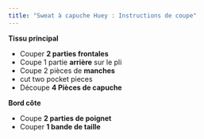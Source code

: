 ```yaml
---
title: "Sweat à capuche Huey : Instructions de coupe"
---
```


**Tissu principal**

- Couper **2 parties frontales**
- Coupe 1 partie **arrière** sur le pli
- Coupe 2 pièces de **manches**
- cut two pocket pieces
- Découpe **4 Pièces de capuche**

**Bord côte**

- Coupe **2 parties de poignet**
- Couper **1 bande de taille**
